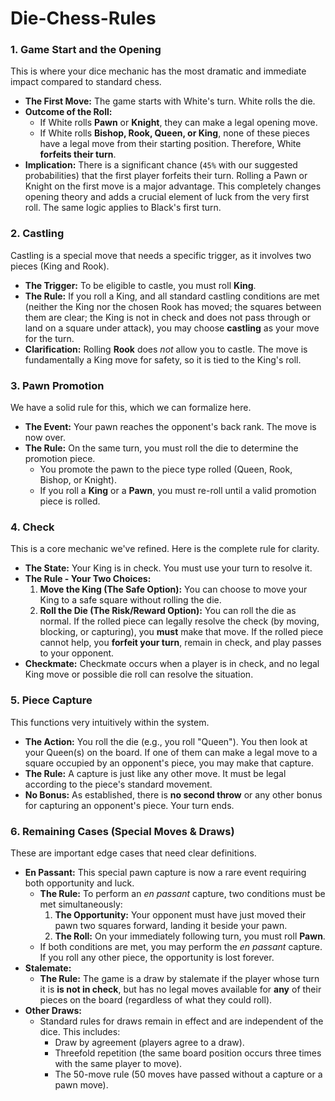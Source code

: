 # Die-Chess-Rules

### 1. Game Start and the Opening

This is where your dice mechanic has the most dramatic and immediate impact compared to standard chess.

- **The First Move:** The game starts with White's turn. White rolls the die.
- **Outcome of the Roll:**
    - If White rolls **Pawn** or **Knight**, they can make a legal opening move.
    - If White rolls **Bishop, Rook, Queen, or King**, none of these pieces have a legal move from their starting position. Therefore, White **forfeits their turn**.
- **Implication:** There is a significant chance (`45%` with our suggested probabilities) that the first player forfeits their turn. Rolling a Pawn or Knight on the first move is a major advantage. This completely changes opening theory and adds a crucial element of luck from the very first roll. The same logic applies to Black's first turn.

### 2. Castling

Castling is a special move that needs a specific trigger, as it involves two pieces (King and Rook).

- **The Trigger:** To be eligible to castle, you must roll **King**.
- **The Rule:** If you roll a King, and all standard castling conditions are met (neither the King nor the chosen Rook has moved; the squares between them are clear; the King is not in check and does not pass through or land on a square under attack), you may choose **castling** as your move for the turn.
- **Clarification:** Rolling **Rook** does *not* allow you to castle. The move is fundamentally a King move for safety, so it is tied to the King's roll.

### 3. Pawn Promotion

We have a solid rule for this, which we can formalize here.

- **The Event:** Your pawn reaches the opponent's back rank. The move is now over.
- **The Rule:** On the same turn, you must roll the die to determine the promotion piece.
    - You promote the pawn to the piece type rolled (Queen, Rook, Bishop, or Knight).
    - If you roll a **King** or a **Pawn**, you must re-roll until a valid promotion piece is rolled.

### 4. Check

This is a core mechanic we've refined. Here is the complete rule for clarity.

- **The State:** Your King is in check. You must use your turn to resolve it.
- **The Rule - Your Two Choices:**
    1. **Move the King (The Safe Option):** You can choose to move your King to a safe square without rolling the die.
    2. **Roll the Die (The Risk/Reward Option):** You can roll the die as normal. If the rolled piece can legally resolve the check (by moving, blocking, or capturing), you **must** make that move. If the rolled piece cannot help, you **forfeit your turn**, remain in check, and play passes to your opponent.
- **Checkmate:** Checkmate occurs when a player is in check, and no legal King move or possible die roll can resolve the situation.

### 5. Piece Capture

This functions very intuitively within the system.

- **The Action:** You roll the die (e.g., you roll "Queen"). You then look at your Queen(s) on the board. If one of them can make a legal move to a square occupied by an opponent's piece, you may make that capture.
- **The Rule:** A capture is just like any other move. It must be legal according to the piece's standard movement.
- **No Bonus:** As established, there is **no second throw** or any other bonus for capturing an opponent's piece. Your turn ends.

### 6. Remaining Cases (Special Moves & Draws)

These are important edge cases that need clear definitions.

- **En Passant:** This special pawn capture is now a rare event requiring both opportunity and luck.
    - **The Rule:** To perform an *en passant* capture, two conditions must be met simultaneously:
        1. **The Opportunity:** Your opponent must have just moved their pawn two squares forward, landing it beside your pawn.
        2. **The Roll:** On your immediately following turn, you must roll **Pawn**.
    - If both conditions are met, you may perform the *en passant* capture. If you roll any other piece, the opportunity is lost forever.
- **Stalemate:**
    - **The Rule:** The game is a draw by stalemate if the player whose turn it is **is not in check**, but has no legal moves available for **any** of their pieces on the board (regardless of what they could roll).
- **Other Draws:**
    - Standard rules for draws remain in effect and are independent of the dice. This includes:
        - Draw by agreement (players agree to a draw).
        - Threefold repetition (the same board position occurs three times with the same player to move).
        - The 50-move rule (50 moves have passed without a capture or a pawn move).